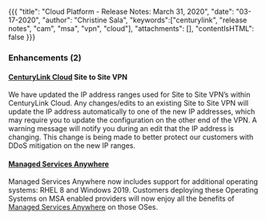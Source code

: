 {{{
"title": "Cloud Platform - Release Notes: March 31, 2020",
"date": "03-17-2020",
"author": "Christine Sala",
"keywords":["centurylink", "release notes", "cam", "msa", "vpn", "cloud"],
"attachments": [],
"contentIsHTML": false
}}}

### Enhancements (2)

#### [CenturyLink Cloud](https://www.ctl.io/centurylink-public-cloud/) Site to Site VPN

We have updated the IP address ranges used for Site to Site VPN’s within CenturyLink Cloud. Any changes/edits to an existing Site to Site VPN will update the IP address automatically to one of the new IP addresses, which may require you to update the configuration on the other end of the VPN. A warning message will notify you during an edit that the IP address is changing. This change is being made to better protect our customers with DDoS mitigation on the new IP ranges.

#### [Managed Services Anywhere](https://www.ctl.io/managed-services-anywhere/)

Managed Services Anywhere now includes support for additional operating systems: RHEL 8 and Windows 2019. Customers deploying these Operating Systems on MSA enabled providers will now enjoy all the benefits of [Managed Services Anywhere](https://www.ctl.io/legal/cloud-application-manager/service-guide/) on those OSes.
